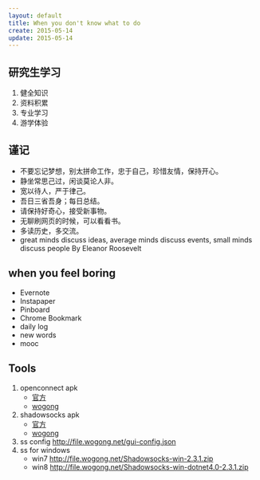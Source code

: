```yaml
---
layout: default
title: When you don't know what to do
create: 2015-05-14
update: 2015-05-14
---
```


## 研究生学习
1. 健全知识
2. 资料积累
3. 专业学习
4. 游学体验

## 谨记
- 不要忘记梦想，别太拼命工作，忠于自己，珍惜友情，保持开心。
- 静坐常思己过，闲谈莫论人非。
- 宽以待人，严于律己。
- 吾日三省吾身；每日总结。
- 请保持好奇心，接受新事物。
- 无聊刷网页的时候，可以看看书。
- 多读历史，多交流。 
- great minds discuss ideas, average minds discuss events, small minds discuss people By Eleanor Roosevelt

## when you feel boring
* Evernote
* Instapaper
* Pinboard
* Chrome Bookmark 
* daily log
* new words
* mooc

## Tools
1. openconnect apk
    - [官方](https://f-droid.org/repo/app.openconnect_1029.apk)
    - [wogong](http://file.wogong.net/app.openconnect_1029.apk)
2. shadowsocks apk
    - [官方](https://github.com/shadowsocks/shadowsocks-android/releases)
    - [wogong](http://file.wogong.net/shadowsocks-nightly-2.6.7.apk)
3. ss config <http://file.wogong.net/gui-config.json>
4. ss for windows
    - win7 <http://file.wogong.net/Shadowsocks-win-2.3.1.zip>
    - win8 <http://file.wogong.net/Shadowsocks-win-dotnet4.0-2.3.1.zip>